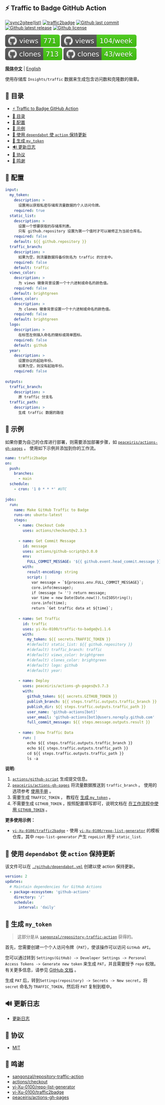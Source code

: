 ## ⚡️ Traffic to Badge GitHub Action

[![sync2gitee(list)](<https://github.com/yi-Xu-0100/hub-mirror/workflows/sync2gitee(list)/badge.svg>)](https://github.com/yi-Xu-0100/hub-mirror)
[![traffic2badge](https://github.com/yi-Xu-0100/traffic-to-badge/workflows/traffic2badge/badge.svg)](https://github.com/yi-Xu-0100/traffic-to-badge/actions?query=workflow%3Atraffic2badge)
[![Github last commit](https://img.shields.io/github/last-commit/yi-Xu-0100/traffic-to-badge)](https://github.com/yi-Xu-0100/traffic-to-badge)
[![Github latest release](https://img.shields.io/github/v/release/yi-Xu-0100/traffic-to-badge)](https://github.com/yi-Xu-0100/traffic-to-badge/releases)
[![Github license](https://img.shields.io/github/license/yi-Xu-0100/traffic-to-badge)](./LICENSE)

[![GitHub views](https://raw.githubusercontent.com/yi-Xu-0100/traffic-to-badge/traffic/traffic-traffic-to-badge/views.svg)](https://github.com/yi-Xu-0100/traffic-to-badge#README_CN)
[![GitHub views](https://raw.githubusercontent.com/yi-Xu-0100/traffic-to-badge/traffic/traffic-traffic-to-badge/views_per_week.svg)](https://github.com/yi-Xu-0100/traffic-to-badge#README_CN)
[![GitHub clones](https://raw.githubusercontent.com/yi-Xu-0100/traffic-to-badge/traffic/traffic-traffic-to-badge/clones.svg)](https://github.com/yi-Xu-0100/traffic-to-badge#README_CN)
[![GitHub clones](https://raw.githubusercontent.com/yi-Xu-0100/traffic-to-badge/traffic/traffic-traffic-to-badge/clones_per_week.svg)](https://github.com/yi-Xu-0100/traffic-to-badge#README_CN)

[**简体中文**](./README_CN.md) | [English](.README.md)

使用存储库 `Insights/traffic` 数据来生成包含访问数和克隆数的徽章。

## 🎨 目录

- [⚡️ Traffic to Badge GitHub Action](#️-traffic-to-badge-github-action)
- [🎨 目录](#-目录)
- [🚀 配置](#-配置)
- [📝 示例](#-示例)
- [📝 使用 `dependabot` 使 `action` 保持更新](#-使用-dependabot-使-action-保持更新)
- [🙈 生成 `my_token`](#-生成-my_token)
- [🔊 更新日志](#-更新日志)
- [📄 协议](#-协议)
- [🎉 鸣谢](#-鸣谢)

## 🚀 配置

```yaml
input:
  my_token:
    description: >
      设置用以获取私密存储库流量数据的个人访问令牌。
    required: true
  static_list:
    description: >
      设置一个想要获取的存储库列表。
      只有 github.repository 设置为第一个值时才可以被修正为当前仓库名。
    required: false
    default: ${{ github.repository }}
  traffic_branch:
    description: >
      如果为空，则流量数据将备份到名为 traffic 的分支中。
    required: false
    default: traffic
  views_color:
    description: >
      为 views 徽章背景设置一个十六进制或命名的颜色值。
    required: false
    default: brightgreen
  clones_color:
    description: >
      为 clones 徽章背景设置一个十六进制或命名的颜色值。
    required: false
    default: brightgreen
  logo:
    description: >
      在标签左侧插入命名的徽标或简单图标。
    required: false
    default: github
  year:
    description: >
      设置协议的起始年份。
      如果为空，则没有起始年份。
    required: false

outputs:
  traffic_branch:
    description: >
      原 traffic 分支名
  traffic_path:
    description: >
      生成 traffic 数据的路径
```

## 📝 示例

如果你要为自己的仓库进行部署，则需要添加部署步骤，如 [`peaceiris/actions-gh-pages`](https://github.com/marketplace/actions/github-pages-action) 。 使用如下示例并添加到你的工作流。

```yaml
name: traffic2badge
on:
  push:
    branches:
      - main
  schedule:
    - cron: '1 0 * * *' #UTC

jobs:
  run:
    name: Make GitHub Traffic to Badge
    runs-on: ubuntu-latest
    steps:
      - name: Checkout Code
        uses: actions/checkout@v2.3.3

      - name: Get Commit Message
        id: message
        uses: actions/github-script@v3.0.0
        env:
          FULL_COMMIT_MESSAGE: '${{ github.event.head_commit.message }}'
        with:
          result-encoding: string
          script: |
            var message = `${process.env.FULL_COMMIT_MESSAGE}`;
            core.info(message);
            if (message != '') return message;
            var time = new Date(Date.now()).toISOString();
            core.info(time);
            return `Get traffic data at ${time}`;

      - name: Set Traffic
        id: traffic
        uses: yi-Xu-0100/traffic-to-badge@v1.1.6
        with:
          my_token: ${{ secrets.TRAFFIC_TOKEN }}
          #(default) static_list: ${{ github.repository }}
          #(default) traffic_branch: traffic
          #(default) views_color: brightgreen
          #(default) clones_color: brightgreen
          #(default) logo: github
          #(default) year:

      - name: Deploy
        uses: peaceiris/actions-gh-pages@v3.7.3
        with:
          github_token: ${{ secrets.GITHUB_TOKEN }}
          publish_branch: ${{ steps.traffic.outputs.traffic_branch }}
          publish_dir: ${{ steps.traffic.outputs.traffic_path }}
          user_name: 'github-actions[bot]'
          user_email: 'github-actions[bot]@users.noreply.github.com'
          full_commit_message: ${{ steps.message.outputs.result }}

      - name: Show Traffic Data
        run: |
          echo ${{ steps.traffic.outputs.traffic_branch }}
          echo ${{ steps.traffic.outputs.traffic_path }}
          cd ${{ steps.traffic.outputs.traffic_path }}
          ls -a
```

**说明:**

1. [`actions/github-script`](https://github.com/marketplace/actions/github-script) 生成提交信息。
2. [`peaceiris/actions-gh-pages`](https://github.com/marketplace/actions/github-pages-action) 将流量数据推送到 `traffic_branch` 。 使用的选项参考 [使用手册](https://github.com/marketplace/actions/github-pages-action#table-of-contents) 。
3. 需要生成 `TRAFFIC_TOKEN` ， 教程在 [生成 `my_token`](#-生成-my_token) 。
4. 不需要生成 `GITHUB_TOKEN` ，按照配置填写即可，说明文档在 [在工作流程中使用 `GITHUB_TOKEN`](https://docs.github.com/cn/free-pro-team@latest/actions/reference/authentication-in-a-workflow#在工作流程中使用-github_token) 。

**更多使用示例：**

- [`yi-Xu-0100/traffic2badge`](https://github.com/yi-Xu-0100/traffic2badge) - 使用 [`yi-Xu-0100/repo-list-generator`](https://github.com/marketplace/actions/repo-list-generator) 的模板仓库，其中 `repo-list-generator` 产生 `repoList` 用于 `static_list`.

## 📝 使用 `dependabot` 使 `action` 保持更新

该文件可以在 [`./github/dependabot.yml`](./.github/dependabot.yml) 创建以使 action 保持更新。

```yaml
version: 2
updates:
  # Maintain dependencies for GitHub Actions
  - package-ecosystem: 'github-actions'
    directory: '/'
    schedule:
      interval: 'daily'
```

## 🙈 生成 `my_token`

> 这部分是从 [`sangonzal/repository-traffic-action`](https://github.com/sangonzal/repository-traffic-action) 获得的。

首先，您需要创建一个个人访问令牌（`PAT`），使该操作可以访问 `GitHub API`。

您可以通过转到 `Settings(GitHub) -> Developer Settings -> Personal Access Tokens -> Generate new token` 来生成 `PAT`，并且需要授予 `repo` 权限。 有关更多信息，请参见 [GitHub 文档](https://docs.github.com/cn/free-pro-team@latest/github/authenticating-to-github/creating-a-personal-access-token) 。

生成 `PAT` 后，转到`Settings(repository) -> Secrets -> New secret`，将 `secret` 命名为 `TRAFFIC_TOKEN`，然后将 `PAT` 复制到框中。

## 🔊 更新日志

- [更新日志](./CHANGELOG_CN.md)

## 📄 协议

- [MIT](./LICENSE)

## 🎉 鸣谢

- [sangonzal/repository-traffic-action](https://github.com/sangonzal/repository-traffic-action)
- [actions/checkout](https://github.com/actions/checkout)
- [yi-Xu-0100/repo-list-generator](https://github.com/yi-Xu-0100/repo-list-generator)
- [yi-Xu-0100/traffic2badge](https://github.com/yi-Xu-0100/traffic2badge)
- [peaceiris/actions-gh-pages](https://github.com/peaceiris/actions-gh-pages)
